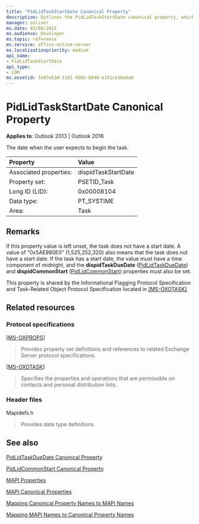 ```yaml
---
title: "PidLidTaskStartDate Canonical Property"
description: Outlines the PidLidTaskStartDate canonical property, which contains the date when the user expects to begin the task.
manager: soliver
ms.date: 03/09/2015
ms.audience: Developer
ms.topic: reference
ms.service: office-online-server
ms.localizationpriority: medium
api_name:
- PidLidTaskStartDate
api_type:
- COM
ms.assetid: fe87eb3d-21d1-45bb-b848-e141ce1be6a0
---
```


# PidLidTaskStartDate Canonical Property

  
  
**Applies to**: Outlook 2013 | Outlook 2016 
  
The date when the user expects to begin the task.
  
|Property |Value |
|:-----|:-----|
|Associated properties:  <br/> |dispidTaskStartDate  <br/> |
|Property set:  <br/> |PSETID_Task  <br/> |
|Long ID (LID):  <br/> |0x00008104  <br/> |
|Data type:  <br/> |PT_SYSTIME  <br/> |
|Area:  <br/> |Task  <br/> |
   
## Remarks

If this property value is left unset, the task does not have a start date. A value of "0x5AE980E0" (1,525,252,320) also means that the task does not have a start date. If the task has a start date, the value must have a time component of midnight, and the **dispidTaskDueDate** ([PidLidTaskDueDate](pidlidtaskduedate-canonical-property.md)) and **dispidCommonStart** ([PidLidCommonStart](pidlidcommonstart-canonical-property.md)) properties must also be set.
  
This property is shared by the Informational Flagging Protocol Specification and Task-Related Object Protocol Specification located in [[MS-OXOTASK]](https://msdn.microsoft.com/library/55600ec0-6195-4730-8436-59c7931ef27e%28Office.15%29.aspx).
  
## Related resources

### Protocol specifications

[[MS-OXPROPS]](https://msdn.microsoft.com/library/f6ab1613-aefe-447d-a49c-18217230b148%28Office.15%29.aspx)
  
> Provides property set definitions and references to related Exchange Server protocol specifications.
    
[[MS-OXOTASK]](https://msdn.microsoft.com/library/55600ec0-6195-4730-8436-59c7931ef27e%28Office.15%29.aspx)
  
> Specifies the properties and operations that are permissible on contacts and personal distribution lists.
    
### Header files

Mapidefs.h
  
> Provides data type definitions.
    
## See also



[PidLidTaskDueDate Canonical Property](pidlidtaskduedate-canonical-property.md)
  
[PidLidCommonStart Canonical Property](pidlidcommonstart-canonical-property.md)


[MAPI Properties](mapi-properties.md)
  
[MAPI Canonical Properties](mapi-canonical-properties.md)
  
[Mapping Canonical Property Names to MAPI Names](mapping-canonical-property-names-to-mapi-names.md)
  
[Mapping MAPI Names to Canonical Property Names](mapping-mapi-names-to-canonical-property-names.md)

